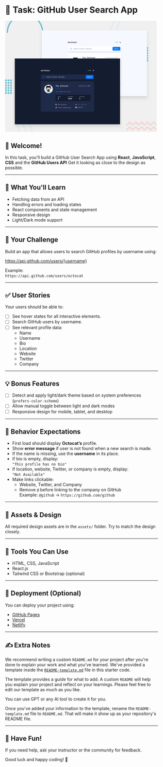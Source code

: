 # 🎯 Task: GitHub User Search App
<img src="design/preview.jpg" alt="Design preview for the GitHub user search" width="500"/>

## 👋 Welcome!

In this task, you'll build a GitHub User Search App using **React**, **JavaScript**, **CSS** and the **GitHub Users API**
Get it looking as close to the design as possible.

---

## 🧠 What You'll Learn

- Fetching data from an API
- Handling errors and loading states
- React components and state management
- Responsive design
- Light/Dark mode support

---

## 🧪 Your Challenge

Build an app that allows users to search GitHub profiles by username using:

https://api.github.com/users/{username}

Example:  
`https://api.github.com/users/octocat`

---

## ✅ User Stories

Your users should be able to:

- [ ] See hover states for all interactive elements.
- [ ] Search GitHub users by username.
- [ ] See relevant profile data:
  - Name
  - Username
  - Bio
  - Location
  - Website
  - Twitter
  - Company

---

## 💡 Bonus Features

- [ ] Detect and apply light/dark theme based on system preferences (`prefers-color-scheme`)
- [ ] Allow manual toggle between light and dark modes
- [ ] Responsive design for mobile, tablet, and desktop

---

## 🧾 Behavior Expectations

- First load should display **Octocat’s** profile.
- Show **error message** if user is not found when a new search is made.
- If the name is missing, use the **username** in its place.
- If bio is empty, display:  
  `"This profile has no bio"`
- If location, website, Twitter, or company is empty, display:  
  `"Not Available"`
- Make links clickable:
  - Website, Twitter, and Company
  - Remove `@` before linking to the company on GitHub  
    Example: `@github` → `https://github.com/github`

---

## 💼 Assets & Design

All required design assets are in the `assets/` folder. Try to match the design closely.

---

## 🧱 Tools You Can Use

- HTML, CSS, JavaScript
- React.js
- Tailwind CSS or Bootstrap (optional)

---

## 🚀 Deployment (Optional)

You can deploy your project using:

- [GitHub Pages](https://pages.github.com/)
- [Vercel](https://vercel.com/)
- [Netlify](https://www.netlify.com/)

---

## ✍️ Extra Notes

We recommend writing a custom `README.md` for your project after you're done to explain your work and what you’ve learned. We've provided a template inside the [`README-template.md`](./README-template.md) file in this starter code.

The template provides a guide for what to add. A custom `README` will help you explain your project and reflect on your learnings. Please feel free to edit our template as much as you like.

You can use GPT or any AI tool to create it for you.

Once you've added your information to the template, rename the `README-template.md` file to `README.md`. That will make it show up as your repository's README file.

---

## 🙌 Have Fun!

If you need help, ask your instructor or the community for feedback.

Good luck and happy coding! 🚀
